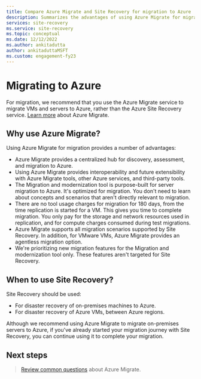 ```yaml
---
title: Compare Azure Migrate and Site Recovery for migration to Azure
description: Summarizes the advantages of using Azure Migrate for migration, instead of Site Recovery.
services: site-recovery
ms.service: site-recovery
ms.topic: conceptual
ms.date: 12/12/2022
ms.author: ankitadutta
author: ankitaduttaMSFT
ms.custom: engagement-fy23
---
```


# Migrating to Azure

For migration, we recommend that you use the Azure Migrate service to migrate VMs and servers to Azure, rather than the Azure Site Recovery service. [Learn more](../migrate/migrate-services-overview.md) about Azure Migrate.


## Why use Azure Migrate?

Using Azure Migrate for migration provides a number of advantages:
 
 
- Azure Migrate provides a centralized hub for discovery, assessment, and migration to Azure.
- Using Azure Migrate provides interoperability and future extensibility with Azure Migrate tools, other Azure services, and third-party tools.
- The Migration and modernization tool is purpose-built for server migration to Azure. It's optimized for migration. You don't need to learn about concepts and scenarios that aren't directly relevant to migration. 
- There are no tool usage charges for migration for 180 days, from the time replication is started for a VM. This gives you time to complete migration. You only pay for the storage and network resources used in replication, and for compute charges consumed during test migrations.
- Azure Migrate supports all migration scenarios supported by Site Recovery. In addition, for VMware VMs, Azure Migrate provides an agentless migration option.
- We're prioritizing new migration features for the Migration and modernization tool only. These features aren't targeted for Site Recovery.

## When to use Site Recovery?

Site Recovery should be used:

- For disaster recovery of on-premises machines to Azure.
- For disaster recovery of Azure VMs, between Azure regions.

Although we recommend using Azure Migrate to migrate on-premises servers to Azure, if you've already started your migration journey with Site Recovery, you can continue using it to complete your migration.  

## Next steps

> [Review common questions](../migrate/resources-faq.md) about Azure Migrate.
